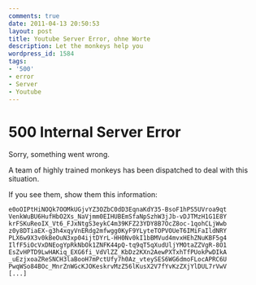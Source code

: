 ```yaml
---
comments: true
date: 2011-04-13 20:50:53
layout: post
title: Youtube Server Error, ohne Worte
description: Let the monkeys help you
wordpress_id: 1584
tags:
- '500'
- error
- Server
- Youtube
---
```


# 500 Internal Server Error


Sorry, something went wrong.

A team of highly trained monkeys has been dispatched to deal with this situation.

If you see them, show them this information:

```
e0oOIPtHiNOQk7OOMkUGjvYZ3OZbC0dD3EqnaKdY35-BsoF1hPS5UVroa9qt
VenkWuBU6HufHbO2Xs_NaVjmm0EIHUBEmSfaNpSzhW3jJb-vDJTMzH1G1E8Y
krFSKuReoIX_Vt6_FJxNtgS3eykC4m39KFZ23YDY8B7OcZ8oc-1qohCLjWwb
z0y8DTiaEX-g3h4xqyVnERdg2mfwgg0KyF9YLyteTOPVOUeT6IMiFaIldNRY
PLX6w9X3v0kBeOuN3xp04ijtDYrL-HH0Nv0kI1bBMVud4mvxHEhZNuKBF5g4
IlfF5iOcVxDNEogYpRkNbOk1ZNFK44pQ-tq9qT5qXudUljYMOtaZZVgR-8O1
EsZvHPTD9LwHAKiq_EXG6fi_VdVlZZ_KbDz2KXn2AewPXTxhTfPUokPwDIkA
_uEzjxoaZReSNCH3laBooH7mPctUfy7h0Az_vteySES6WG6dmoFLocAPRC6U
PwqWSo84BOc_MnrZnWGcKJOKeskrvMzZ56lKusX2V7fYvKzZXjYlDUL7rVwV
[...]
```
